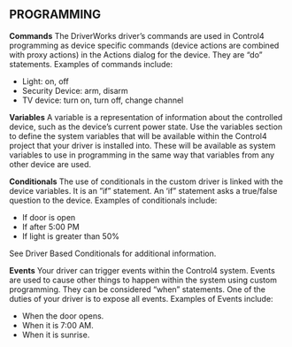 ## PROGRAMMING


**Commands**
The DriverWorks driver’s commands are used in Control4 programming as device specific commands (device actions are combined with proxy actions) in the Actions dialog for the device. They are “do” statements. Examples of commands include:

- Light: on, off
- Security Device: arm, disarm
- TV device: turn on, turn off, change channel


**Variables**
A variable is a representation of information about the controlled device, such as the device’s current power state. Use the variables section to define the system variables that will be available within the Control4 project that your driver is installed into.  These will be available as system variables to use in programming in the same way that variables from any other device are used. 



**Conditionals**
The use of conditionals in the custom driver is linked with the device variables. It is an ”if” statement. An ‘if” statement asks a true/false question to the device. Examples of conditionals include:

- If door is open
- If after 5:00 PM
- If light is greater than 50%

See Driver Based Conditionals for additional information.


**Events**
Your driver can trigger events within the Control4 system. Events are used to cause other things to happen within the system using custom programming. They can be considered “when” statements. One of the duties of your driver is to expose all events. Examples of Events include:

- When the door opens.
- When it is 7:00 AM.
- When it is sunrise.
